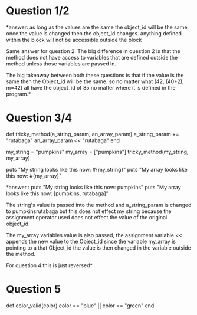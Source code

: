 
# Question 1/2

*answer:
as long as the values are the same the object_id will be the same, once the value is changed then the object_id changes.  anything defined within the block will not be accessible outside the block

Same answer for question 2.  The big difference in question 2 is that the method does not have access to variables that are defined outside the method unless those variables are passed in.  

The big takeaway between both these questions is that if the value is the same then the Object_id will be the same.  so no matter what (42, (40+2), m=42) all have the object_id of 85 no matter where it is defined in the program.*


# Question 3/4
def tricky_method(a_string_param, an_array_param)
  a_string_param += "rutabaga"
  an_array_param << "rutabaga"
end

my_string = "pumpkins"
my_array = ["pumpkins"]
tricky_method(my_string, my_array)

puts "My string looks like this now: #{my_string}"
puts "My array looks like this now: #{my_array}"

*answer :
puts "My string looks like this now: pumpkins"
puts "My array looks like this now: [pumpkins, rutabaga]"

The string's value is passed into the method and a_string_param is changed to pumpkinsrutabaga but this does not effect my string because the assignment operator used does not effect the value of the original object_id.  

The my_array variables value is also passed, the assignment variable << appends the new value to the Object_id since the variable my_array is pointing to a that Object_id the value is then changed in the variable outside the method.


For question 4 this is just reversed*


# Question 5

def color_valid(color)
  color == "blue" || color == "green"
end

